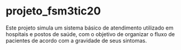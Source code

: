 # projeto_fsm3tic20
Este projeto simula um sistema básico de atendimento utilizado em hospitais e postos de saúde, com o objetivo de organizar o fluxo de pacientes de acordo com a gravidade de seus sintomas. 
